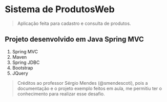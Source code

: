 # Sistema de ProdutosWeb
> Aplicação feita para cadastro e consulta de produtos.

## Projeto desenvolvido em Java Spring MVC
1. Spring MVC
2. Maven
3. Spring JDBC
4. Bootstrap
5. JQuery
> Créditos ao professor Sérgio Mendes (@smendescoti), pois a documentação e o projeto exemplo feitos em aula, me permitiu ter o conhecimento para realizar esse desafio.
